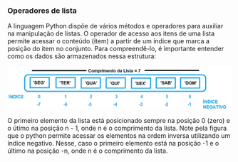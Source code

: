 ### Operadores de lista
A linguagem Python dispõe de vários métodos e operadores para auxiliar na manipulação de listas. O operador de acesso aos itens de uma lista permite acessar o conteúdo (item) a partir de um índice que marca a posição do item no conjunto. Para compreendê-lo, é importante entender como os dados são armazenados nessa estrutura:

![lista](/imagens/lista.gif)

O primeiro elemento da lista está posicionado sempre na posição 0 (zero) e o útimo na posição n - 1, onde n é o comprimento da lista. Note pela figura que o python permite acessar os elementos na ordem inversa utilizando um índice negativo. Nesse, caso o primeiro elemento está na posição -1 e o último na posição -n, onde n é o comprimento da lista.
